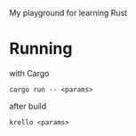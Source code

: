 My playground for learning Rust

# Running

with Cargo
```
cargo run -- <params>
```

after build

```
krello <params>
```
